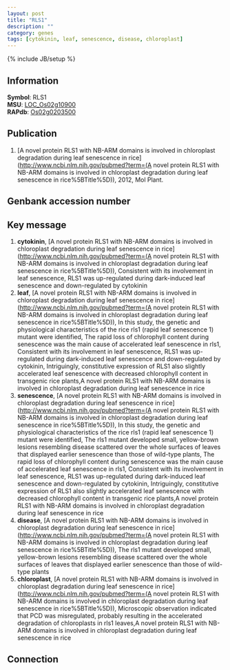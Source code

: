```yaml
---
layout: post
title: "RLS1"
description: ""
category: genes
tags: [cytokinin, leaf, senescence, disease, chloroplast]
---
```

{% include JB/setup %}

## Information
__Symbol__: RLS1  
__MSU__: [LOC_Os02g10900](http://rice.plantbiology.msu.edu/cgi-bin/ORF_infopage.cgi?orf=LOC_Os02g10900)  
__RAPdb__: [Os02g0203500](http://rapdb.dna.affrc.go.jp/viewer/gbrowse_details/irgsp1?name=Os02g0203500)  

## Publication
1. [A novel protein RLS1 with NB-ARM domains is involved in chloroplast degradation during leaf senescence in rice](http://www.ncbi.nlm.nih.gov/pubmed?term=(A novel protein RLS1 with NB-ARM domains is involved in chloroplast degradation during leaf senescence in rice%5BTitle%5D)), 2012, Mol Plant.

## Genbank accession number

## Key message
1. __cytokinin__, [A novel protein RLS1 with NB-ARM domains is involved in chloroplast degradation during leaf senescence in rice](http://www.ncbi.nlm.nih.gov/pubmed?term=(A novel protein RLS1 with NB-ARM domains is involved in chloroplast degradation during leaf senescence in rice%5BTitle%5D)),  Consistent with its involvement in leaf senescence, RLS1 was up-regulated during dark-induced leaf senescence and down-regulated by cytokinin
2. __leaf__, [A novel protein RLS1 with NB-ARM domains is involved in chloroplast degradation during leaf senescence in rice](http://www.ncbi.nlm.nih.gov/pubmed?term=(A novel protein RLS1 with NB-ARM domains is involved in chloroplast degradation during leaf senescence in rice%5BTitle%5D)),  In this study, the genetic and physiological characteristics of the rice rls1 (rapid leaf senescence 1) mutant were identified, The rapid loss of chlorophyll content during senescence was the main cause of accelerated leaf senescence in rls1, Consistent with its involvement in leaf senescence, RLS1 was up-regulated during dark-induced leaf senescence and down-regulated by cytokinin, Intriguingly, constitutive expression of RLS1 also slightly accelerated leaf senescence with decreased chlorophyll content in transgenic rice plants,A novel protein RLS1 with NB-ARM domains is involved in chloroplast degradation during leaf senescence in rice
3. __senescence__, [A novel protein RLS1 with NB-ARM domains is involved in chloroplast degradation during leaf senescence in rice](http://www.ncbi.nlm.nih.gov/pubmed?term=(A novel protein RLS1 with NB-ARM domains is involved in chloroplast degradation during leaf senescence in rice%5BTitle%5D)),  In this study, the genetic and physiological characteristics of the rice rls1 (rapid leaf senescence 1) mutant were identified, The rls1 mutant developed small, yellow-brown lesions resembling disease scattered over the whole surfaces of leaves that displayed earlier senescence than those of wild-type plants, The rapid loss of chlorophyll content during senescence was the main cause of accelerated leaf senescence in rls1, Consistent with its involvement in leaf senescence, RLS1 was up-regulated during dark-induced leaf senescence and down-regulated by cytokinin, Intriguingly, constitutive expression of RLS1 also slightly accelerated leaf senescence with decreased chlorophyll content in transgenic rice plants,A novel protein RLS1 with NB-ARM domains is involved in chloroplast degradation during leaf senescence in rice
4. __disease__, [A novel protein RLS1 with NB-ARM domains is involved in chloroplast degradation during leaf senescence in rice](http://www.ncbi.nlm.nih.gov/pubmed?term=(A novel protein RLS1 with NB-ARM domains is involved in chloroplast degradation during leaf senescence in rice%5BTitle%5D)),  The rls1 mutant developed small, yellow-brown lesions resembling disease scattered over the whole surfaces of leaves that displayed earlier senescence than those of wild-type plants
5. __chloroplast__, [A novel protein RLS1 with NB-ARM domains is involved in chloroplast degradation during leaf senescence in rice](http://www.ncbi.nlm.nih.gov/pubmed?term=(A novel protein RLS1 with NB-ARM domains is involved in chloroplast degradation during leaf senescence in rice%5BTitle%5D)),  Microscopic observation indicated that PCD was misregulated, probably resulting in the accelerated degradation of chloroplasts in rls1 leaves,A novel protein RLS1 with NB-ARM domains is involved in chloroplast degradation during leaf senescence in rice

## Connection


